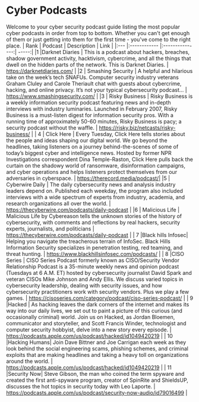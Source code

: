 # Cyber Podcasts
Welcome to your cyber security podcast guide listing the most popular cyber podcasts in order from top to bottom. Whether you can't get enough of them or just getting into them for the first time - you've come to the right place.
| Rank | Podcast       | Description     | Link |
|:--- |:------------ |:---------------:| -----:|
|1 |Darknet Diaries    | This is a podcast about hackers, breaches, shadow government activity, hacktivism, cybercrime, and all the things that dwell on the hidden parts of the network. This is Darknet Diaries. | https://darknetdiaries.com/ |
|2 | Smashing Security     | A helpful and hilarious take on the week’s tech SNAFUs. Computer security industry veterans Graham Cluley and Carole Theriault chat with guests about cybercrime, hacking, and online privacy. It’s not your typical cybersecurity podcast…        |   https://www.smashingsecurity.com/ |
|3 | Risky Business | Risky Business is a weekly information security podcast featuring news and in-depth interviews with industry luminaries. Launched in February 2007, Risky Business is a must-listen digest for information security pros. With a running time of approximately 50-60 minutes, Risky Business is pacy; a security podcast without the waffle.        |    https://risky.biz/netcasts/risky-business/ |
| 4 | Click Here | Every Tuesday, Click Here tells stories about the people and ideas shaping our digital world. We go beyond the headlines, taking listeners on a journey behind-the-scenes of some of today’s biggest cyber and intelligence news. Hosted by former NPR Investigations correspondent Dina Temple-Raston, Click Here pulls back the curtain on the shadowy world of ransomware, disinformation campaigns, and cyber operations and helps listeners protect themselves from our adversaries in cyberspace.      |    https://therecord.media/podcast/|
|5 | Cyberwire Daily | The daily cybersecurity news and analysis industry leaders depend on. Published each weekday, the program also included interviews with a wide spectrum of experts from industry, academia, and research organizations all over the world.   |   https://thecyberwire.com/podcasts/daily-podcast |
|6 | Malicious Life | Malicious Life by Cybereason tells the unknown stories of the history of cybersecurity, with comments and reflections by real hackers, security experts, journalists, and politicians  |   https://thecyberwire.com/podcasts/daily-podcast |
| 7 |Black hills Infosec| Helping you navigate the treacherous terrain of InfoSec. Black Hills Information Security specializes in penetration testing, red teaming, and threat hunting.  |   https://www.blackhillsinfosec.com/podcasts/ |
| 8 |CISO Series | CISO Series Podcast formerly known as CISO/Security Vendor Relationship Podcast is a 35-minute weekly news and opinion podcast (Tuesdays at 6 A.M. ET) hosted by cybersecurity journalist David Spark and veteran CISOs Mike Johnson and Andy Ellis. We discuss varied topics in cybersecurity leadership, dealing with security issues, and how cybersecurity practitioners work with security vendors. Plus we play a few games.  |   https://cisoseries.com/category/podcast/ciso-series-podcast/ |
| 9 |Hacked | As hacking leaves the dark corners of the internet and makes its way into our daily lives, we set out to paint a picture of this curious (and occasionally criminal) world. Join us on Hacked, as Jordan Bloemen, communicator and storyteller, and Scott Francis Winder, technologist and computer security hobbyist, delve into a new story every episode.  |   https://podcasts.apple.com/us/podcast/hacked/id1049420219 |
| 10 |Hacking Humans| Join Dave Bittner and Joe Carrigan each week as they look behind the social engineering scams, phishing schemes, and criminal exploits that are making headlines and taking a heavy toll on organizations around the world.  |   https://podcasts.apple.com/us/podcast/hacked/id1049420219 |
| 11 |Security Now| Steve Gibson, the man who coined the term spyware and created the first anti-spyware program, creator of SpinRite and ShieldsUP, discusses the hot topics in security today with Leo Laporte.  |   https://podcasts.apple.com/us/podcast/security-now-audio/id79016499 |
